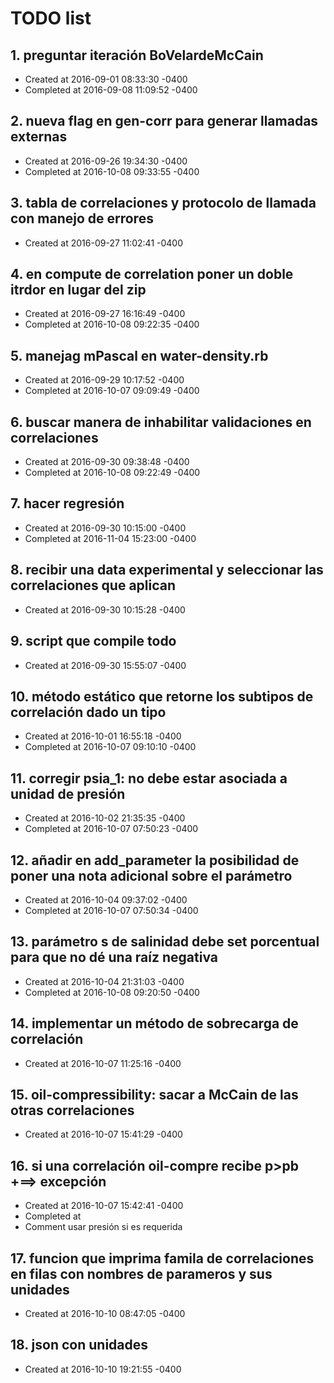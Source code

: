 # TODO list
## 1. preguntar iteración BoVelardeMcCain
- Created at   2016-09-01 08:33:30 -0400
- Completed at 2016-09-08 11:09:52 -0400

## 2. nueva flag en gen-corr para generar llamadas externas
- Created at   2016-09-26 19:34:30 -0400
- Completed at 2016-10-08 09:33:55 -0400

## 3. tabla de correlaciones y protocolo de llamada con manejo de errores
- Created at   2016-09-27 11:02:41 -0400

## 4. en compute de correlation poner un doble itrdor en lugar del zip
- Created at   2016-09-27 16:16:49 -0400
- Completed at 2016-10-08 09:22:35 -0400

## 5. manejag mPascal en water-density.rb
- Created at   2016-09-29 10:17:52 -0400
- Completed at 2016-10-07 09:09:49 -0400

## 6. buscar manera de inhabilitar validaciones en correlaciones
- Created at   2016-09-30 09:38:48 -0400
- Completed at 2016-10-08 09:22:49 -0400

## 7. hacer regresión
- Created at   2016-09-30 10:15:00 -0400
- Completed at 2016-11-04 15:23:00 -0400

## 8. recibir una data experimental y seleccionar las correlaciones que aplican
- Created at   2016-09-30 10:15:28 -0400

## 9. script que compile todo
- Created at   2016-09-30 15:55:07 -0400

## 10. método estático que retorne los subtipos de correlación dado un tipo
- Created at   2016-10-01 16:55:18 -0400
- Completed at 2016-10-07 09:10:10 -0400

## 11. corregir psia_1: no debe estar asociada a unidad de presión
- Created at   2016-10-02 21:35:35 -0400
- Completed at 2016-10-07 07:50:23 -0400

## 12. añadir en add_parameter la posibilidad de poner una nota adicional sobre el parámetro
- Created at   2016-10-04 09:37:02 -0400
- Completed at 2016-10-07 07:50:34 -0400

## 13. parámetro s de salinidad debe set porcentual para que no dé una raíz negativa
- Created at   2016-10-04 21:31:03 -0400
- Completed at 2016-10-08 09:20:50 -0400

## 14. implementar un método de sobrecarga de correlación
- Created at   2016-10-07 11:25:16 -0400

## 15. oil-compressibility: sacar a McCain de las otras correlaciones
- Created at   2016-10-07 15:41:29 -0400

## 16. si una correlación oil-compre recibe p>pb +==> excepción
- Created at   2016-10-07 15:42:41 -0400
- Completed at 
- Comment      usar presión si es requerida

## 17. funcion que imprima famila de correlaciones en filas con nombres de parameros y sus unidades
- Created at   2016-10-10 08:47:05 -0400

## 18. json con unidades
- Created at   2016-10-10 19:21:55 -0400

